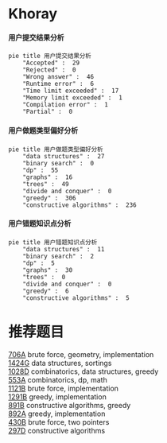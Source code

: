 # Khoray

<!-- tabs:start -->



#### **用户提交结果分析**

```mermaid
pie title 用户提交结果分析
    "Accepted" :  29
    "Rejected" :  0
    "Wrong answer" :  46
    "Runtime error" :  6
    "Time limit exceeded" :  17
    "Memory limit exceeded" :  1
    "Compilation error" :  1
    "Partial" :  0
```

#### **用户做题类型偏好分析**

```mermaid
pie title 用户做题类型偏好分析
    "data structures" :  27
    "binary search" :  0
    "dp" :  55
    "graphs" :  16
    "trees" :  49
    "divide and conquer" :  0
    "greedy" :  306
    "constructive algorithms" :  236
```
#### **用户错题知识点分析**

```mermaid
pie title 用户错题知识点分析
    "data structures" :  11
    "binary search" :  2
    "dp" :  5
    "graphs" :  30
    "trees" :  0
    "divide and conquer" :  0
    "greedy" :  6
    "constructive algorithms" :  5
```



<!-- tabs:end -->
# 推荐题目
[706A](https://codeforces.com/contest/706/problem/A)		brute force,
                        geometry,
                        implementation		  
[1424G](https://codeforces.com/contest/1424/problem/G)		data structures,
                        sortings		  
[1028D](https://codeforces.com/contest/1028/problem/D)		combinatorics,
                        data structures,
                        greedy		  
[553A](https://codeforces.com/contest/553/problem/A)		combinatorics,
                        dp,
                        math		  
[1121B](https://codeforces.com/contest/1121/problem/B)		brute force,
                        implementation		  
[1291B](https://codeforces.com/contest/1291/problem/B)		greedy,
                        implementation		  
[891B](https://codeforces.com/contest/891/problem/B)		constructive algorithms,
                        greedy		  
[892A](https://codeforces.com/contest/892/problem/A)		greedy,
                        implementation		  
[430B](https://codeforces.com/contest/430/problem/B)		brute force,
                        two pointers		  
[297D](https://codeforces.com/contest/297/problem/D)		constructive algorithms		  
